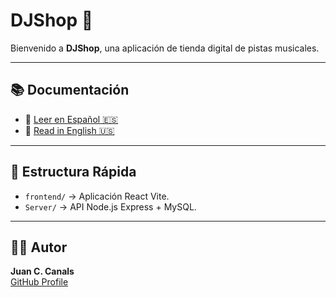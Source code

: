 # DJShop 🎵

Bienvenido a **DJShop**, una aplicación de tienda digital de pistas musicales.

---

## 📚 Documentación

- 📖 [Leer en Español 🇪🇸](./README_es.md)
- 📖 [Read in English 🇺🇸](./README_en.md)

---

## 📂 Estructura Rápida

- `frontend/` → Aplicación React Vite.
- `Server/` → API Node.js Express + MySQL.

---

## 👨‍💻 Autor

**Juan C. Canals**  
[GitHub Profile](https://github.com/JuanCCanals)